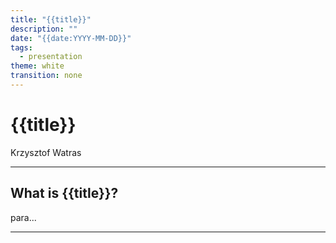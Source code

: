 ```yaml
---
title: "{{title}}"
description: ""
date: "{{date:YYYY-MM-DD}}"
tags:
  - presentation
theme: white
transition: none
---
```


# {{title}}

Krzysztof Watras

---

## What is {{title}}?

para...

---
